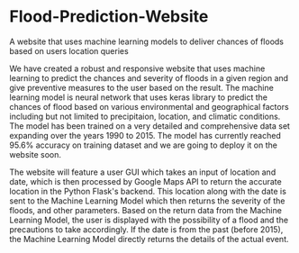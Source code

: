# Flood-Prediction-Website
A website that uses machine learning models to deliver chances of floods based on users location queries

We have created a robust and responsive website that uses machine learning to predict the chances and severity of floods in a given region and give preventive measures to the user based on the result.
The machine learning model is neural network that uses keras library to predict the chances of flood based on various environmental and geographical factors including but not limited to precipitaion, location, and climatic conditions.
The model has been trained on a very detailed and comprehensive data set expanding over the years 1990 to 2015. The model has currently reached 95.6% accuracy on training dataset and we are going to deploy it on the website soon.

The website will feature a user GUI which takes an input of location and date, which is then processed by Google Maps API to return the accurate location in the Python Flask's backend. This location along with the date is sent to the Machine Learning Model which then returns the severity of the floods, and other parameters. Based on the return data from the Machine Learning Model, the user is displayed with the possibility of a flood and the precautions to take accordingly. If the date is from the past (before 2015), the Machine Learning Model directly returns the details of the actual event. 

